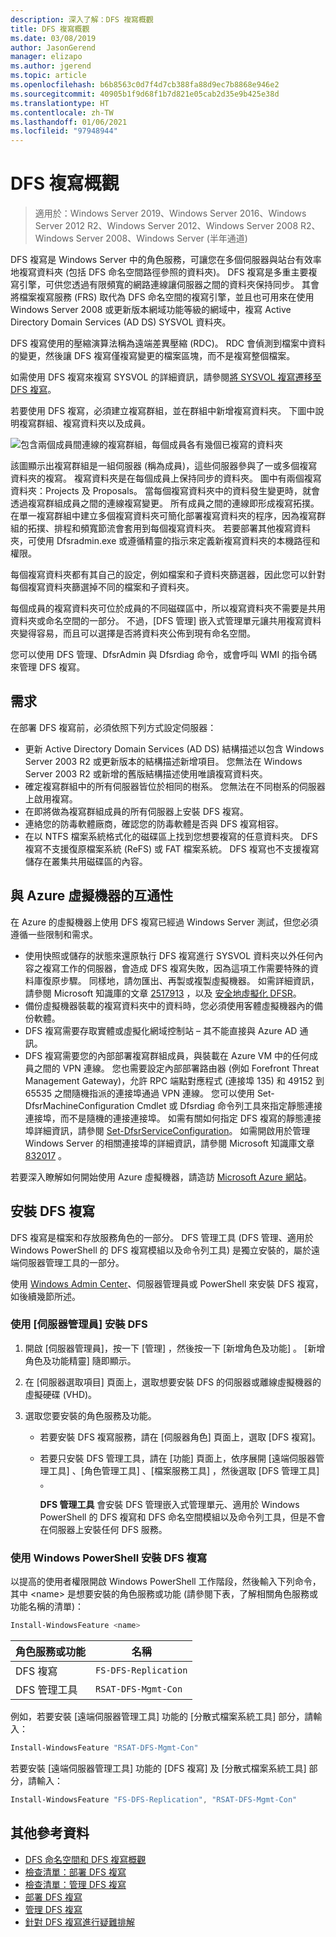 ```yaml
---
description: 深入了解：DFS 複寫概觀
title: DFS 複寫概觀
ms.date: 03/08/2019
author: JasonGerend
manager: elizapo
ms.author: jgerend
ms.topic: article
ms.openlocfilehash: b6b8563c0d7f4d7cb388fa88d9ec7b8868e946e2
ms.sourcegitcommit: 40905b1f9d68f1b7d821e05cab2d35e9b425e38d
ms.translationtype: HT
ms.contentlocale: zh-TW
ms.lasthandoff: 01/06/2021
ms.locfileid: "97948944"
---
```

# <a name="dfs-replication-overview"></a>DFS 複寫概觀

> 適用於：Windows Server 2019、Windows Server 2016、Windows Server 2012 R2、Windows Server 2012、Windows Server 2008 R2、Windows Server 2008、Windows Server (半年通道)

DFS 複寫是 Windows Server 中的角色服務，可讓您在多個伺服器與站台有效率地複寫資料夾 (包括 DFS 命名空間路徑參照的資料夾)。 DFS 複寫是多重主要複寫引擎，可供您透過有限頻寬的網路連線讓伺服器之間的資料夾保持同步。 其會將檔案複寫服務 (FRS) 取代為 DFS 命名空間的複寫引擎，並且也可用來在使用 Windows Server 2008 或更新版本網域功能等級的網域中，複寫 Active Directory Domain Services (AD DS) SYSVOL 資料夾。

DFS 複寫使用的壓縮演算法稱為遠端差異壓縮 (RDC)。 RDC 會偵測到檔案中資料的變更，然後讓 DFS 複寫僅複寫變更的檔案區塊，而不是複寫整個檔案。

如需使用 DFS 複寫來複寫 SYSVOL 的詳細資訊，請參閱[將 SYSVOL 複寫遷移至 DFS 複寫](migrate-sysvol-to-dfsr.md)。

若要使用 DFS 複寫，必須建立複寫群組，並在群組中新增複寫資料夾。 下圖中說明複寫群組、複寫資料夾以及成員。

![包含兩個成員間連線的複寫群組，每個成員各有幾個已複寫的資料夾](media/dfsr-overview.gif)

該圖顯示出複寫群組是一組伺服器 (稱為成員)，這些伺服器參與了一或多個複寫資料夾的複寫。 複寫資料夾是在每個成員上保持同步的資料夾。 圖中有兩個複寫資料夾：Projects 及 Proposals。 當每個複寫資料夾中的資料發生變更時，就會透過複寫群組成員之間的連線複寫變更。 所有成員之間的連線即形成複寫拓撲。
在單一複寫群組中建立多個複寫資料夾可簡化部署複寫資料夾的程序，因為複寫群組的拓撲、排程和頻寬節流會套用到每個複寫資料夾。 若要部署其他複寫資料夾，可使用 Dfsradmin.exe 或遵循精靈的指示來定義新複寫資料夾的本機路徑和權限。

每個複寫資料夾都有其自己的設定，例如檔案和子資料夾篩選器，因此您可以針對每個複寫資料夾篩選掉不同的檔案和子資料夾。

每個成員的複寫資料夾可位於成員的不同磁碟區中，所以複寫資料夾不需要是共用資料夾或命名空間的一部分。 不過，[DFS 管理] 嵌入式管理單元讓共用複寫資料夾變得容易，而且可以選擇是否將資料夾公佈到現有命名空間。

您可以使用 DFS 管理、DfsrAdmin 與 Dfsrdiag 命令，或會呼叫 WMI 的指令碼來管理 DFS 複寫。

## <a name="requirements"></a>需求

在部署 DFS 複寫前，必須依照下列方式設定伺服器：

- 更新 Active Directory Domain Services (AD DS) 結構描述以包含 Windows Server 2003 R2 或更新版本的結構描述新增項目。 您無法在 Windows Server 2003 R2 或新增的舊版結構描述使用唯讀複寫資料夾。
- 確定複寫群組中的所有伺服器皆位於相同的樹系。 您無法在不同樹系的伺服器上啟用複寫。
- 在即將做為複寫群組成員的所有伺服器上安裝 DFS 複寫。
- 連絡您的防毒軟體廠商，確認您的防毒軟體是否與 DFS 複寫相容。
- 在以 NTFS 檔案系統格式化的磁碟區上找到您想要複寫的任意資料夾。 DFS 複寫不支援復原檔案系統 (ReFS) 或 FAT 檔案系統。 DFS 複寫也不支援複寫儲存在叢集共用磁碟區的內容。

## <a name="interoperability-with-azure-virtual-machines"></a>與 Azure 虛擬機器的互通性

在 Azure 的虛擬機器上使用 DFS 複寫已經過 Windows Server 測試，但您必須遵循一些限制和需求。

- 使用快照或儲存的狀態來還原執行 DFS 複寫進行 SYSVOL 資料夾以外任何內容之複寫工作的伺服器，會造成 DFS 複寫失敗，因為這項工作需要特殊的資料庫復原步驟。 同樣地，請勿匯出、再製或複製虛擬機器。 如需詳細資訊，請參閱 Microsoft 知識庫的文章 [2517913](https://support.microsoft.com/kb/2517913) ，以及 [安全地虛擬化 DFSR](https://techcommunity.microsoft.com/t5/storage-at-microsoft/safely-virtualizing-dfsr/ba-p/424671)。
- 備份虛擬機器裝載的複寫資料夾中的資料時，您必須使用客體虛擬機器內的備份軟體。
- DFS 複寫需要存取實體或虛擬化網域控制站 – 其不能直接與 Azure AD 通訊。
- DFS 複寫需要您的內部部署複寫群組成員，與裝載在 Azure VM 中的任何成員之間的 VPN 連線。 您也需要設定內部部署路由器 (例如 Forefront Threat Management Gateway)，允許 RPC 端點對應程式 (連接埠 135) 和 49152 到 65535 之間隨機指派的連接埠通過 VPN 連線。 您可以使用 Set-DfsrMachineConfiguration Cmdlet 或 Dfsrdiag 命令列工具來指定靜態連接連接埠，而不是隨機的連接連接埠。 如需有關如何指定 DFS 複寫的靜態連接埠詳細資訊，請參閱 [Set-DfsrServiceConfiguration](/powershell/module/dfsr/set-dfsrserviceconfiguration)。 如需開啟用於管理 Windows Server 的相關連接埠的詳細資訊，請參閱 Microsoft 知識庫文章 [832017](https://support.microsoft.com/kb/832017) 。

若要深入瞭解如何開始使用 Azure 虛擬機器，請造訪 [Microsoft Azure 網站](/azure/virtual-machines/)。

## <a name="installing-dfs-replication"></a>安裝 DFS 複寫

DFS 複寫是檔案和存放服務角色的一部分。 DFS 管理工具 (DFS 管理、適用於 Windows PowerShell 的 DFS 複寫模組以及命令列工具) 是獨立安裝的，屬於遠端伺服器管理工具的一部分。

使用 [Windows Admin Center](../../manage/windows-admin-center/overview.md)、伺服器管理員或 PowerShell 來安裝 DFS 複寫，如後續幾節所述。

### <a name="to-install-dfs-by-using-server-manager"></a>使用 [伺服器管理員] 安裝 DFS

1. 開啟 [伺服器管理員]，按一下 [管理] ，然後按一下 [新增角色及功能] 。 [新增角色及功能精靈] 隨即顯示。

2. 在 [伺服器選取項目]  頁面上，選取想要安裝 DFS 的伺服器或離線虛擬機器的虛擬硬碟 (VHD)。

3. 選取您要安裝的角色服務及功能。

    - 若要安裝 DFS 複寫服務，請在 [伺服器角色] 頁面上，選取 [DFS 複寫]。

    - 若要只安裝 DFS 管理工具，請在 [功能]  頁面上，依序展開 [遠端伺服器管理工具] 、[角色管理工具] 、[檔案服務工具] ，然後選取 [DFS 管理工具] 。

         **DFS 管理工具** 會安裝 DFS 管理嵌入式管理單元、適用於 Windows PowerShell 的 DFS 複寫和 DFS 命名空間模組以及命令列工具，但是不會在伺服器上安裝任何 DFS 服務。

### <a name="to-install-dfs-replication-by-using-windows-powershell"></a>使用 Windows PowerShell 安裝 DFS 複寫

以提高的使用者權限開啟 Windows PowerShell 工作階段，然後輸入下列命令，其中 <name\> 是想要安裝的角色服務或功能 (請參閱下表，了解相關角色服務或功能名稱的清單)：

```PowerShell
Install-WindowsFeature <name>
```

|角色服務或功能|名稱|
|---|---|
|DFS 複寫|`FS-DFS-Replication`|
|DFS 管理工具|`RSAT-DFS-Mgmt-Con`|

例如，若要安裝 [遠端伺服器管理工具] 功能的 [分散式檔案系統工具] 部分，請輸入：

```PowerShell
Install-WindowsFeature "RSAT-DFS-Mgmt-Con"
```

若要安裝 [遠端伺服器管理工具] 功能的 [DFS 複寫] 及 [分散式檔案系統工具] 部分，請輸入：

```PowerShell
Install-WindowsFeature "FS-DFS-Replication", "RSAT-DFS-Mgmt-Con"
```

## <a name="additional-references"></a>其他參考資料

- [DFS 命名空間和 DFS 複寫概觀](/previous-versions/windows/it-pro/windows-server-2012-r2-and-2012/jj127250(v%3dws.11))
- [檢查清單：部署 DFS 複寫](/previous-versions/windows/it-pro/windows-server-2008-r2-and-2008/cc772201(v%3dws.11))
- [檢查清單：管理 DFS 複寫](/previous-versions/windows/it-pro/windows-server-2008-r2-and-2008/cc755035(v%3dws.11))
- [部署 DFS 複寫](/previous-versions/windows/it-pro/windows-server-2008-r2-and-2008/cc770925(v%3dws.11))
- [管理 DFS 複寫](/previous-versions/windows/it-pro/windows-server-2008-r2-and-2008/cc770925(v%3dws.11))
- [針對 DFS 複寫進行疑難排解](/previous-versions/windows/it-pro/windows-server-2008-r2-and-2008/cc732802(v%3dws.11))
